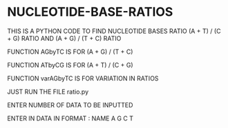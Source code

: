 # NUCLEOTIDE-BASE-RATIOS
THIS IS A PYTHON CODE TO FIND NUCLEOTIDE BASES RATIO (A + T) / (C + G) RATIO AND (A + G) / (T + C) RATIO

FUNCTION AGbyTC IS FOR (A + G) / (T + C)

FUNCTION ATbyCG IS FOR (A + T) / (C + G)

FUNCTION varAGbyTC IS FOR VARIATION IN RATIOS

JUST RUN THE FILE ratio.py

ENTER NUMBER OF DATA TO BE INPUTTED 

ENTER IN DATA IN FORMAT : NAME A G C T
